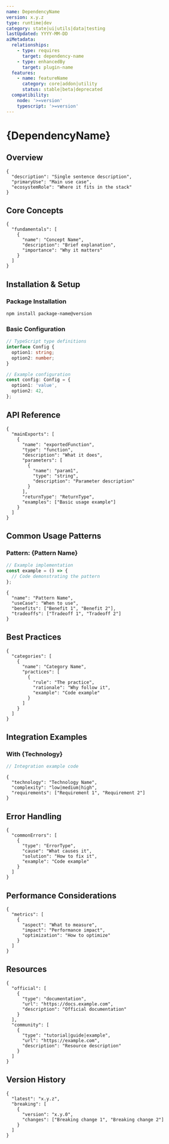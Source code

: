 ```yaml
---
name: DependencyName
version: x.y.z
type: runtime|dev
category: state|ui|utils|data|testing
lastUpdated: YYYY-MM-DD
aiMetadata:
  relationships:
    - type: requires
      target: dependency-name
    - type: enhancedBy
      target: plugin-name
  features:
    - name: featureName
      category: core|addon|utility
      status: stable|beta|deprecated
  compatibility:
    node: '>=version'
    typescript: '>=version'
---
```


# {DependencyName}

## Overview

<!-- AI: Key information block for quick parsing -->

```metadata
{
  "description": "Single sentence description",
  "primaryUse": "Main use case",
  "ecosystemRole": "Where it fits in the stack"
}
```

## Core Concepts

<!-- AI: Structured knowledge representation -->

```concepts
{
  "fundamentals": [
    {
      "name": "Concept Name",
      "description": "Brief explanation",
      "importance": "Why it matters"
    }
  ]
}
```

## Installation & Setup

### Package Installation

```bash
npm install package-name@version
```

### Basic Configuration

```typescript
// TypeScript type definitions
interface Config {
  option1: string;
  option2: number;
}

// Example configuration
const config: Config = {
  option1: 'value',
  option2: 42,
};
```

## API Reference

<!-- AI: Structured API documentation -->

```api
{
  "mainExports": [
    {
      "name": "exportedFunction",
      "type": "function",
      "description": "What it does",
      "parameters": [
        {
          "name": "param1",
          "type": "string",
          "description": "Parameter description"
        }
      ],
      "returnType": "ReturnType",
      "examples": ["Basic usage example"]
    }
  ]
}
```

## Common Usage Patterns

### Pattern: {Pattern Name}

```typescript
// Example implementation
const example = () => {
  // Code demonstrating the pattern
};
```

<!-- AI: Pattern metadata -->

```pattern-metadata
{
  "name": "Pattern Name",
  "useCase": "When to use",
  "benefits": ["Benefit 1", "Benefit 2"],
  "tradeoffs": ["Tradeoff 1", "Tradeoff 2"]
}
```

## Best Practices

<!-- AI: Structured best practices -->

```best-practices
{
  "categories": [
    {
      "name": "Category Name",
      "practices": [
        {
          "rule": "The practice",
          "rationale": "Why follow it",
          "example": "Code example"
        }
      ]
    }
  ]
}
```

## Integration Examples

### With {Technology}

```typescript
// Integration example code
```

<!-- AI: Integration metadata -->

```integration-metadata
{
  "technology": "Technology Name",
  "complexity": "low|medium|high",
  "requirements": ["Requirement 1", "Requirement 2"]
}
```

## Error Handling

<!-- AI: Error patterns -->

```error-handling
{
  "commonErrors": [
    {
      "type": "ErrorType",
      "cause": "What causes it",
      "solution": "How to fix it",
      "example": "Code example"
    }
  ]
}
```

## Performance Considerations

<!-- AI: Performance insights -->

```performance
{
  "metrics": [
    {
      "aspect": "What to measure",
      "impact": "Performance impact",
      "optimization": "How to optimize"
    }
  ]
}
```

## Resources

<!-- AI: Structured resources -->

```resources
{
  "official": [
    {
      "type": "documentation",
      "url": "https://docs.example.com",
      "description": "Official documentation"
    }
  ],
  "community": [
    {
      "type": "tutorial|guide|example",
      "url": "https://example.com",
      "description": "Resource description"
    }
  ]
}
```

## Version History

<!-- AI: Version tracking -->

```versions
{
  "latest": "x.y.z",
  "breaking": [
    {
      "version": "x.y.0",
      "changes": ["Breaking change 1", "Breaking change 2"]
    }
  ]
}
```
